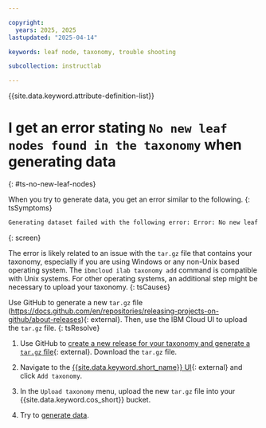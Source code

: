 ```yaml
---

copyright:
  years: 2025, 2025
lastupdated: "2025-04-14"

keywords: leaf node, taxonomy, trouble shooting

subcollection: instructlab

---
```


{{site.data.keyword.attribute-definition-list}}

# I get an error stating `No new leaf nodes found in the taxonomy` when generating data
{: #ts-no-new-leaf-nodes}

When you try to generate data, you get an error similar to the following.
{: tsSymptoms}

```txt
Generating dataset failed with the following error: Error: No new leaf nodes found in the taxonomy.
```
{: screen}

The error is likely related to an issue with the `tar.gz` file that contains your taxonomy, especially if you are using Windows or any non-Unix based operating system. The `ibmcloud ilab taxonomy add` command is compatible with Unix systems. For other operating systems, an additional step might be necessary to upload your taxonomy.
{: tsCauses}

Use GitHub to generate a new `tar.gz` file (https://docs.github.com/en/repositories/releasing-projects-on-github/about-releases){: external}. Then, use the IBM Cloud UI to upload the `tar.gz` file.
{: tsResolve}

1. Use GitHub to [create a new release for your taxonomy and generate a `tar.gz` file](https://docs.github.com/en/repositories/releasing-projects-on-github/about-releases){: external}. Download the `tar.gz` file. 

2. Navigate to the [{{site.data.keyword.short_name}} UI](https://cloud.ibm.com/instructlab/overview){: external} and click `Add taxonomy`.

3. In the `Upload taxonomy` menu, upload the new `tar.gz` file into your {{site.data.keyword.cos_short}} bucket. 

4. Try to [generate data](/docs/instructlab?topic=instructlab-data-generate&interface=ui). 
